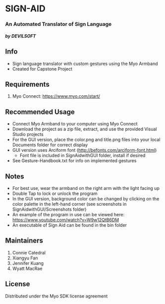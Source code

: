 # SIGN-AID 
### An Automated Translator of Sign Language
##### by DEVILSOFT

## Info

- Sign language translator with custom gestures using the Myo Armband
- Created for Capstone Project

## Requirements

1. Myo Connect: https://www.myo.com/start/

## Recommended Usage

- Connect Myo Armband to your computer using Myo Connect
- Download the project as a zip file, extract, and use the provided Visual Studio projects
- For the GUI version, place the color.png and title.png files into your local Documents folder for correct display
- GUI version uses Arciform font (http://befonts.com/arciform-font.html)
  * Font file is included in SignAidwithGUI folder, install if desired
- See Gesture-Handbook.txt for info on implemented gestures

## Notes

- For best use, wear the armband on the right arm with the light facing up
- Double Tap to lock or unlock the program
- In the GUI version, background color can be changed by clicking on the color palette in the left-hand corner (see screenshots in SignAidwithGUI/Screenshots folder)
- An example of the program in use can be viewed here: https://www.youtube.com/watch?v=W9w12QtB6DM
- An executable of Sign Aid can be found in the bin folder

## Maintainers

1. Connie Catedral
2. Xiangyu Fan
3. Jennifer Kuang 
4. Wyatt MacRae

## License

Distributed under the Myo SDK license agreement